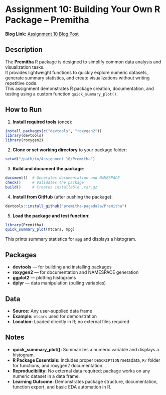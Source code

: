 # Assignment 10: Building Your Own R Package – Premitha

**Blog Link:** [Assignment 10 Blog Post](hhttps://premithapagadala.blogspot.com/2025/11/assignment-10.html)

## Description
The **Premitha** R package is designed to simplify common data analysis and visualization tasks.  
It provides lightweight functions to quickly explore numeric datasets, generate summary statistics, and create visualizations without writing repetitive code.  
This assignment demonstrates R package creation, documentation, and testing using a custom function `quick_summary_plot()`.


## How to Run
1. **Install required tools** (once):
```r
install.packages(c("devtools", "roxygen2"))
library(devtools)
library(roxygen2)
```
2. **Clone or set working directory** to your package folder:
```r
setwd("/path/to/Assignment_10/Premitha")
```
3. **Build and document the package**:
```r
document()  # Generates documentation and NAMESPACE
check()     # Validates the package
build()     # Creates installable .tar.gz
```
4. **Install from GitHub** (after pushing the package):
```r
devtools::install_github("premitha-pagadala/Premitha")
```
5. **Load the package and test function**:
```r
library(Premitha)
quick_summary_plot(mtcars, mpg)
```
This prints summary statistics for `mpg` and displays a histogram.

## Packages
- **devtools** — for building and installing packages  
- **roxygen2** — for documentation and NAMESPACE generation  
- **ggplot2** — plotting histograms  
- **dplyr** — data manipulation (pulling variables)  

## Data
- **Source:** Any user-supplied data frame  
- **Example:** `mtcars` used for demonstration  
- **Location:** Loaded directly in R; no external files required  

## Notes
- **quick_summary_plot():** Summarizes a numeric variable and displays a histogram.  
- **R Package Essentials:** Includes proper `DESCRIPTION` metadata, `R/` folder for functions, and roxygen2 documentation.  
- **Reproducibility:** No external data required; package works on any numeric dataset in a data frame.  
- **Learning Outcome:** Demonstrates package structure, documentation, function export, and basic EDA automation in R.  
